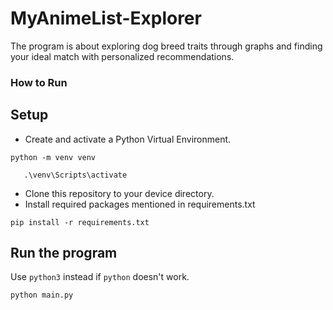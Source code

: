 # MyAnimeList-Explorer

The program is about exploring dog breed traits through graphs and finding your ideal match with personalized recommendations.

### How to Run

## Setup

* Create and activate a Python Virtual Environment.
```
python -m venv venv
```
```  
   .\venv\Scripts\activate
```
* Clone this repository to your device directory.
* Install required packages mentioned in requirements.txt
```
pip install -r requirements.txt
```

## Run the program
Use `python3` instead if `python` doesn't work.
```
python main.py
```
